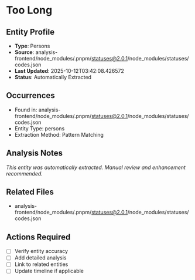 # Too Long

## Entity Profile
- **Type**: Persons
- **Source**: analysis-frontend/node_modules/.pnpm/statuses@2.0.1/node_modules/statuses/codes.json
- **Last Updated**: 2025-10-12T03:42:08.426572
- **Status**: Automatically Extracted

## Occurrences
- Found in: analysis-frontend/node_modules/.pnpm/statuses@2.0.1/node_modules/statuses/codes.json
- Entity Type: persons
- Extraction Method: Pattern Matching

## Analysis Notes
*This entity was automatically extracted. Manual review and enhancement recommended.*

## Related Files
- analysis-frontend/node_modules/.pnpm/statuses@2.0.1/node_modules/statuses/codes.json

## Actions Required
- [ ] Verify entity accuracy
- [ ] Add detailed analysis
- [ ] Link to related entities
- [ ] Update timeline if applicable

